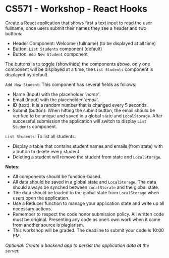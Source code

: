 # CS571 - Workshop - React Hooks
Create a React application that shows first a text input to read the user fullname, once users submit their names they see a header and two buttons:
* Header Component: Welcome {fullname} (to be displayed at all time)
* Button: `List Students` component (default)
* Button: `Add New Student` component  
  
The buttons is to toggle (show/hide) the components above, only one component will be displayed at a time, the `List Students` component is displayed by default.

`Add New Student`: This component has several fields as follows:
* Name (Input) with the placeholder *'name'*. 
* Email (Input) with the placeholder *'email'*. 
* ID (text): It is a random number that is changed every 5 seconds.
* Submit (button): When hitting the submit button, the email should be verified to be unique and saved in a global state and `LocalStorage`. After successful submission the application will switch to display `List Students` component.

`List Students`: To list all students.  
* Display a table that contains student names and emails (from state) with a button to delete every student.   
* Deleting a student will remove the student from state and `LocalStorage`.

**Notes:**
* All components should be function-based.
* All data should be saved in a global state and `LocalStorage`. The data should always be synched between `LocalStorate` and the global state.
* The data should be loaded to the global state from `LocalStorage` when users open the application. 
* Use a Reducer function to manage your application state and write up all necessary actions.
* Remember to respect the code honor submission policy. All written code must be original. Presenting any code as one’s own work when it came from another source is plagiarism.
* This workshop will be graded. The deadline to submit your code is 10:00 PM.

*Optional: Create a backend app to persist the application data at the server.*
